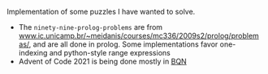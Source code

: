 Implementation of some puzzles I have wanted to solve.

* The `ninety-nine-prolog-problems` are from www.ic.unicamp.br/~meidanis/courses/mc336/2009s2/prolog/problemas/, and are all done in prolog.
Some implementations favor one-indexing and python-style range expressions
* Advent of Code 2021 is being done mostly in [BQN](https://github.com/mlochbaum/BQN)
